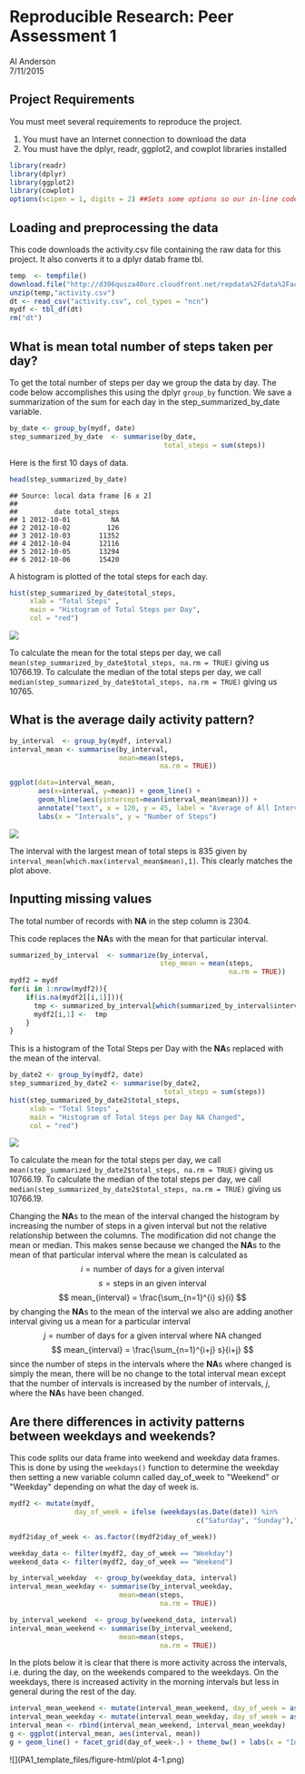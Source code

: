 # Reproducible Research: Peer Assessment 1
Al Anderson  
7/11/2015  

## Project Requirements
You must meet several requirements to reproduce the project.

1. You must have an Internet connection to download the data
2. You must have the dplyr, readr, ggplot2, and cowplot libraries installed

```r
library(readr)
library(dplyr)
library(ggplot2)
library(cowplot)
options(scipen = 1, digits = 2) ##Sets some options so our in-line code prints out numbers correctly
```

## Loading and preprocessing the data
This code downloads the activity.csv file containing the raw data for this project. It also converts it to a dplyr datab frame tbl.


```r
temp  <- tempfile()
download.file("http://d396qusza40orc.cloudfront.net/repdata%2Fdata%2Factivity.zip", temp, mode = "wb")
unzip(temp,"activity.csv")
dt <- read_csv("activity.csv", col_types = "ncn")
mydf <- tbl_df(dt)
rm("dt")
```

## What is mean total number of steps taken per day?
To get the total number of steps per day we group the data by day. The code below accomplishes this using the dplyr `group_by` function. We save a summarization of the sum for each day in the step_summarized_by_date variable.


```r
by_date <- group_by(mydf, date)
step_summarized_by_date  <- summarise(by_date, 
                                      total_steps = sum(steps))
```
Here is the first 10 days of data.

```r
head(step_summarized_by_date)
```

```
## Source: local data frame [6 x 2]
## 
##         date total_steps
## 1 2012-10-01          NA
## 2 2012-10-02         126
## 3 2012-10-03       11352
## 4 2012-10-04       12116
## 5 2012-10-05       13294
## 6 2012-10-06       15420
```
A histogram is plotted of the total steps for each day.

```r
hist(step_summarized_by_date$total_steps, 
     xlab = "Total Steps" , 
     main = "Histogram of Total Steps per Day", 
     col = "red")
```

![](PA1_template_files/figure-html/plot-1.png) 

To calculate the mean for the total steps per day, we call `mean(step_summarized_by_date$total_steps, na.rm = TRUE)` giving us 10766.19. To calculate the median of the total steps per day, we call `median(step_summarized_by_date$total_steps, na.rm = TRUE)` giving us 10765.

## What is the average daily activity pattern?


```r
by_interval  <- group_by(mydf, interval)
interval_mean <- summarise(by_interval, 
                           mean=mean(steps, 
                                     na.rm = TRUE))
```

```r
ggplot(data=interval_mean, 
       aes(x=interval, y=mean)) + geom_line() +   
       geom_hline(aes(yintercept=mean(interval_mean$mean))) +
       annotate("text", x = 120, y = 45, label = "Average of All Intervals", size = 2) +
       labs(x = "Intervals", y = "Number of Steps")
```

![](PA1_template_files/figure-html/plot2-1.png) 

The interval with the largest mean of total steps is 835 given by `interval_mean[which.max(interval_mean$mean),1]`. This clearly matches the plot above.




## Inputting missing values

The total number of records with **NA** in the step column is 2304.

This code replaces the **NA**s with the mean for that particular interval.

```r
summarized_by_interval  <- summarize(by_interval, 
                                     step_mean = mean(steps, 
                                                      na.rm = TRUE))
mydf2 = mydf
for(i in 1:nrow(mydf2)){
    if(is.na(mydf2[[i,1]])){
      tmp <- summarized_by_interval[which(summarized_by_interval$interval == mydf2[[i,3]]),2]
      mydf2[i,1] <-  tmp
    }
}
```
This is a histogram of the Total Steps per Day with the **NA**s replaced with the mean of the interval.

```r
by_date2 <- group_by(mydf2, date)
step_summarized_by_date2 <- summarise(by_date2, 
                                      total_steps = sum(steps))
hist(step_summarized_by_date2$total_steps, 
     xlab = "Total Steps" , 
     main = "Histogram of Total Steps per Day NA Changed", 
     col = "red")
```

![](PA1_template_files/figure-html/histogram2-1.png) 

To calculate the mean for the total steps per day, we call `mean(step_summarized_by_date2$total_steps, na.rm = TRUE)` giving us 10766.19. To calculate the median of the total steps per day, we call `median(step_summarized_by_date2$total_steps, na.rm = TRUE)` giving us 10766.19.

Changing the **NA**s to the mean of the interval changed the histogram by increasing the number of steps in a given interval but not the relative relationship between the columns. The modification did not change the mean or median. This makes sense because we changed the **NA**s to the mean of that particular interval where the mean is calculated as 
$$ i = \text{number of days for a given interval} $$
$$ s = \text{steps in an given interval} $$
$$ mean_{interval} = \frac{\sum_{n=1}^{i} s}{i} $$ 
by changing the **NA**s to the mean of the interval we also are adding another interval giving us a mean for a particular interval
$$ j = \text{number of days for a given interval where NA changed} $$
$$ mean_{interval} = \frac{\sum_{n=1}^{i+j} s}{i+j} $$ 
since the number of steps in the intervals where the **NA**s where changed is simply the mean, there will be no change to the total interval mean except that the number of intervals is increased by the number of intervals, $j$, where the **NA**s have been changed.


## Are there differences in activity patterns between weekdays and weekends?
This code splits our data frame into weekend and weekday data frames. This is done by using the `weekdays()` function to determine the weekday then setting a new variable column called day_of_week to "Weekend" or "Weekday" depending on what the day of week is.

```r
mydf2 <- mutate(mydf, 
                day_of_week = ifelse (weekdays(as.Date(date)) %in% 
                                              c("Saturday", "Sunday"),"Weekend","Weekday"))

mydf2$day_of_week <- as.factor((mydf2$day_of_week))

weekday_data <- filter(mydf2, day_of_week == "Weekday")
weekend_data <- filter(mydf2, day_of_week == "Weekend")

by_interval_weekday  <- group_by(weekday_data, interval)
interval_mean_weekday <- summarise(by_interval_weekday, 
                           mean=mean(steps, 
                                     na.rm = TRUE))

by_interval_weekend  <- group_by(weekend_data, interval)
interval_mean_weekend <- summarise(by_interval_weekend, 
                           mean=mean(steps, 
                                     na.rm = TRUE))
```

In the plots below it is clear that there is more activity across the intervals, i.e. during the day, on the weekends compared to the weekdays. On the weekdays, there is increased activity in the morning intervals but less in general during the rest of the day.


```r
interval_mean_weekend <- mutate(interval_mean_weekend, day_of_week = as.factor("Weekend"))
interval_mean_weekday <- mutate(interval_mean_weekday, day_of_week = as.factor("Weekday"))
interval_mean <- rbind(interval_mean_weekend, interval_mean_weekday)
g <- ggplot(interval_mean, aes(interval, mean))
g + geom_line() + facet_grid(day_of_week~.) + theme_bw() + labs(x = "Intervals", y = "Number of Steps")
```

![](PA1_template_files/figure-html/plot 4-1.png) 



